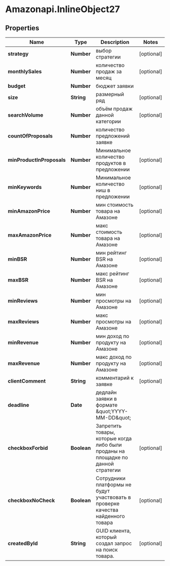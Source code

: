 # Amazonapi.InlineObject27

## Properties

Name | Type | Description | Notes
------------ | ------------- | ------------- | -------------
**strategy** | **Number** | выбор стратегии | [optional] 
**monthlySales** | **Number** | количество продаж за месяц | [optional] 
**budget** | **Number** | бюджет заявки | 
**size** | **String** | размерный ряд | [optional] 
**searchVolume** | **Number** | объём продаж данной категории | [optional] 
**countOfProposals** | **Number** | количество предложений заявке | 
**minProductInProposals** | **Number** | Минимальное количество продуктов в предложении | [optional] 
**minKeywords** | **Number** | Минимальное количество ниш в предложении | [optional] 
**minAmazonPrice** | **Number** | мин стоимость товара на Амазоне | [optional] 
**maxAmazonPrice** | **Number** | макс стоимость товара на Амазоне | [optional] 
**minBSR** | **Number** | мин рейтинг BSR на Амазоне | [optional] 
**maxBSR** | **Number** | макс рейтинг BSR на Амазоне | [optional] 
**minReviews** | **Number** | мин просмотры на Амазоне | [optional] 
**maxReviews** | **Number** | макс просмотры на Амазоне | [optional] 
**minRevenue** | **Number** | мин  доход по продукту на Амазоне | [optional] 
**maxRevenue** | **Number** | макс доход по продукту на Амазоне | [optional] 
**clientComment** | **String** | комментарий к заявке | [optional] 
**deadline** | **Date** | дедлайн заявки в формате \&quot;YYYY-MM-DD\&quot; | 
**checkboxForbid** | **Boolean** | Запретить товары, которые когда либо были проданы на площадке по данной стратегии  | [optional] 
**checkboxNoCheck** | **Boolean** | Сотрудники платформы не будут участвовать в проверке качества найденного товара | [optional] 
**createdById** | **String** | GUID клиента, который создал запрос на поиск товара. | [optional] 


